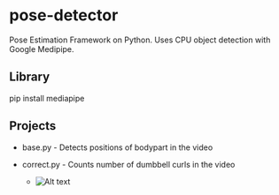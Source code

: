 # pose-detector
Pose Estimation Framework on Python. Uses CPU object detection with Google Medipipe. 

## Library 
pip install mediapipe 

## Projects 
- base.py - Detects positions of bodypart in the video 
- correct.py - Counts number of dumbbell curls in the video 


    - ![Alt text](pose-detector-correct.gif)

